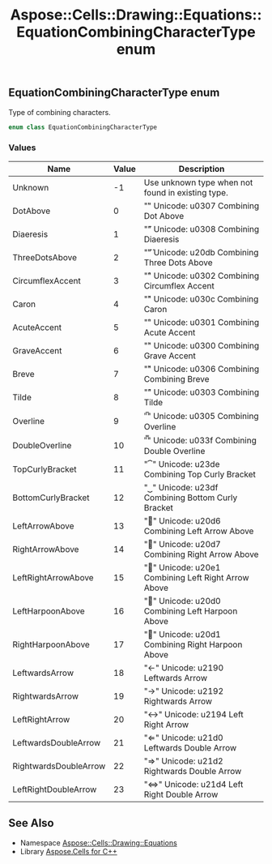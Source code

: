 ﻿---
title: Aspose::Cells::Drawing::Equations::EquationCombiningCharacterType enum
linktitle: EquationCombiningCharacterType
second_title: Aspose.Cells for C++ API Reference
description: 'Aspose::Cells::Drawing::Equations::EquationCombiningCharacterType enum. Type of combining characters in C++.'
type: docs
weight: 2000
url: /cpp/aspose.cells.drawing.equations/equationcombiningcharactertype/
---
## EquationCombiningCharacterType enum


Type of combining characters.

```cpp
enum class EquationCombiningCharacterType
```

### Values

| Name | Value | Description |
| --- | --- | --- |
| Unknown | -1 | Use unknown type when not found in existing type. |
| DotAbove | 0 | "̇" Unicode: u0307 Combining Dot Above |
| Diaeresis | 1 | "̈" Unicode: u0308 Combining Diaeresis |
| ThreeDotsAbove | 2 | "⃛" Unicode: u20db Combining Three Dots Above |
| CircumflexAccent | 3 | "̂" Unicode: u0302 Combining Circumflex Accent |
| Caron | 4 | "̌" Unicode: u030c Combining Caron |
| AcuteAccent | 5 | "́" Unicode: u0301 Combining Acute Accent |
| GraveAccent | 6 | "̀" Unicode: u0300 Combining Grave Accent |
| Breve | 7 | "̆" Unicode: u0306 Combining Combining Breve |
| Tilde | 8 | "̃" Unicode: u0303 Combining Tilde |
| Overline | 9 | "̅" Unicode: u0305 Combining Overline |
| DoubleOverline | 10 | "̿" Unicode: u033f Combining Double Overline |
| TopCurlyBracket | 11 | "⏞" Unicode: u23de Combining Top Curly Bracket |
| BottomCurlyBracket | 12 | "⏟" Unicode: u23df Combining Bottom Curly Bracket |
| LeftArrowAbove | 13 | "⃖" Unicode: u20d6 Combining Left Arrow Above |
| RightArrowAbove | 14 | "⃗" Unicode: u20d7 Combining Right Arrow Above |
| LeftRightArrowAbove | 15 | "⃡" Unicode: u20e1 Combining Left Right Arrow Above |
| LeftHarpoonAbove | 16 | "⃐" Unicode: u20d0 Combining Left Harpoon Above |
| RightHarpoonAbove | 17 | "⃑" Unicode: u20d1 Combining Right Harpoon Above |
| LeftwardsArrow | 18 | "←" Unicode: u2190 Leftwards Arrow |
| RightwardsArrow | 19 | "→" Unicode: u2192 Rightwards Arrow |
| LeftRightArrow | 20 | "↔" Unicode: u2194 Left Right Arrow |
| LeftwardsDoubleArrow | 21 | "⇐" Unicode: u21d0 Leftwards Double Arrow |
| RightwardsDoubleArrow | 22 | "⇒" Unicode: u21d2 Rightwards Double Arrow |
| LeftRightDoubleArrow | 23 | "⇔" Unicode: u21d4 Left Right Double Arrow |

## See Also

* Namespace [Aspose::Cells::Drawing::Equations](../)
* Library [Aspose.Cells for C++](../../)
